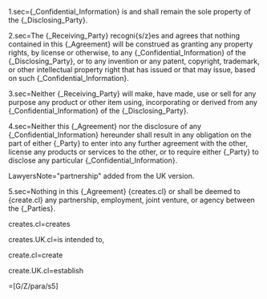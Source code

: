 1.sec={_Confidential_Information} is and shall remain the sole property of the {_Disclosing_Party}.

2.sec=The {_Receiving_Party} recogni{s/z}es and agrees that nothing contained in this {_Agreement} will be construed as granting any property rights, by license or otherwise, to any {_Confidential_Information} of the {_Disclosing_Party}, or to any invention or any patent, copyright, trademark, or other intellectual property right that has issued or that may issue, based on such {_Confidential_Information}.

3.sec=Neither {_Receiving_Party} will make, have made, use or sell for any purpose any product or other item using, incorporating or derived from any {_Confidential_Information} of the {_Disclosing_Party}.

4.sec=Neither this {_Agreement} nor the disclosure of any {_Confidential_Information} hereunder shall result in any obligation on the part of either {_Party} to enter into any further agreement with the other, license any products or services to the other, or to require either {_Party} to disclose any particular {_Confidential_Information}.

LawyersNote="partnership" added from the UK version.

5.sec=Nothing in this {_Agreement} {creates.cl} or shall be deemed to {create.cl} any partnership, employment, joint venture, or agency between the {_Parties}.


creates.cl=creates

creates.UK.cl=is intended to,

create.cl=create

create.UK.cl=establish

=[G/Z/para/s5]
